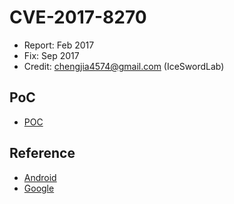 # CVE-2017-8270

- Report: Feb 2017
- Fix: Sep 2017
- Credit: chengjia4574@gmail.com (IceSwordLab)

## PoC

- [POC](./poc.c)

## Reference

- [Android](https://source.android.com/security/bulletin/2017-07-01.html)
- [Google](https://issuetracker.google.com/issues/37136117)
